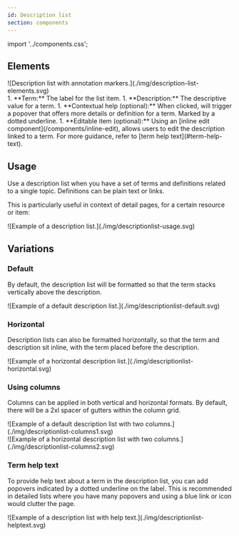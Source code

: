 ```yaml
---
id: Description list
section: components
---
```


import '../components.css';

## Elements


<div class="ws-docs-content-img">
![Description list with annotation markers.](./img/description-list-elements.svg)
</div>
1. **Term:** The label for the list item.
1. **Description:** The descriptive value for a term.
1. **Contextual help (optional):** When clicked, will trigger a popover that offers more details or definition for a term. Marked by a dotted underline.
1. **Editable item (optional):** Using an [inline edit component](/components/inline-edit), allows users to edit the description linked to a term. For more guidance, refer to [term help text](#term-help-text).

## Usage

Use a description list when you have a set of terms and definitions related to a single topic. Definitions can be plain text or links.

This is particularly useful in context of detail pages, for a certain resource or item:

<div class="ws-docs-content-img">
![Example of a description list.](./img/descriptionlist-usage.svg)
</div>

## Variations

### Default
By default, the description list will be formatted so that the term stacks vertically above the description.

<div class="ws-docs-content-img">
![Example of a default description list.](./img/descriptionlist-default.svg)
</div>

### Horizontal
Description lists can also be formatted horizontally, so that the term and description sit inline, with the term placed before the description. 

<div class="ws-docs-content-img">
![Example of a horizontal description list.](./img/descriptionlist-horizontal.svg)
</div>

### Using columns
Columns can be applied in both vertical and horizontal formats. By default, there will be a 2xl spacer of gutters within the column grid.

<div class="ws-docs-content-img">
![Example of a default description list with two columns.](./img/descriptionlist-columns1.svg)
</div>

<div class="ws-docs-content-img">
![Example of a horizontal description list with two columns.](./img/descriptionlist-columns2.svg)
</div>

### Term help text
To provide help text about a term in the description list, you can add popovers indicated by a dotted underline on the label. This is recommended in detailed lists where you have many popovers and using a blue link or icon would clutter the page.

<div class="ws-docs-content-img">
![Example of a description list with help text.](./img/descriptionlist-helptext.svg)
</div>
